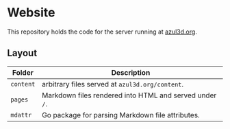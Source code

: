 # Website

This repository holds the code for the server running at [azul3d.org](https://azul3d.org).

## Layout

| Folder | Description |
|--------|-------------|
| `content` | arbitrary files served at `azul3d.org/content`. |
| `pages` | Markdown files rendered into HTML and served under `/`. |
| `mdattr` | Go package for parsing Markdown file attributes. |

